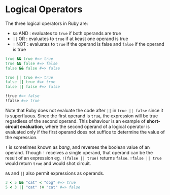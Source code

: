 # Logical Operators

The three logical operators in Ruby are:

* `&&` AND : evaluates to `true` if both operands are true
* `||` OR : evaluates to `true` if at keast one operand is true
* `!` NOT : evaluates to `true` if the operand is false and `false` if the operand is true

```ruby
true && true #=> true
true && false #=> false
false && false #=> false

true || true #=> true
false || true #=> true
false || false #=> false 

!true #=> false 
!false #=> true 
```

Note that Ruby does not evaluate the code after `||` in `true || false` since it is superfluous. Since the first operand is `true`, the expression will be true regardless of the second operand. This behaviour is an example of **short-circuit evaluation**, where the second operand of a logical operator is evaluated only if the first operand does not suffice to determine the value of the expression. 

`!` is sometimes known as *bang*, and reverses the boolean value of an operand. Though `!` receives a single operand, that operand can be the result of an expression eg. `!(false || true)` returns `false`. `!false || true` would return `true` and would shot circuit.

`&&` and `||` also permit expressions as operands. 

```ruby
3 < 5 && "cat" < "dog" #=> true 
5 < 3 || "cat" != "cat" #=> false
```